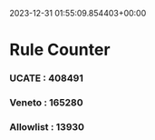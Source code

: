 2023-12-31 01:55:09.854403+00:00
# Rule Counter 
 ### UCATE : 408491

 ### Veneto : 165280

 ### Allowlist : 13930